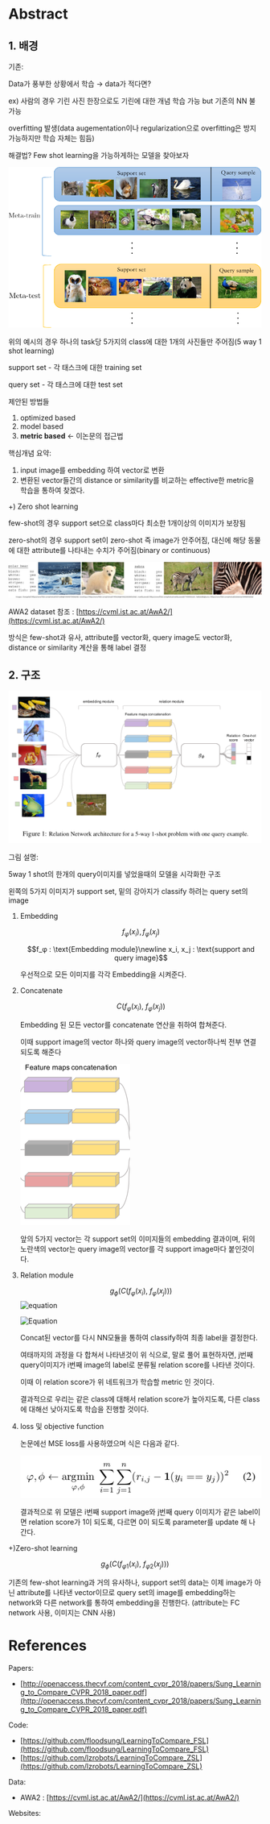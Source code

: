 # Abstract

## 1. 배경

기존:

Data가 풍부한 상황에서 학습 → data가 적다면?

ex) 사람의 경우 기린 사진 한장으로도 기린에 대한 개념 학습 가능 but 기존의 NN 불가능

overfitting 발생(data augementation이나 regularization으로 overfitting은 방지가능하지만 학습 자체는 힘듬)

해결법? Few shot learning을 가능하게하는 모델을 찾아보자

![Abstract/Untitled.png](Abstract/Untitled.png)

위의 예시의 경우 하나의 task당 5가지의 class에 대한 1개의 사진들만 주어짐(5 way 1 shot learning)

support set - 각 태스크에 대한 training set

query set - 각 태스크에 대한 test set

제안된 방법들 

1. optimized based
2. model based
3. **metric based** ← 이논문의 접근법

핵심개념 요약:

1. input image를 embedding 하여 vector로 변환
2. 변환된 vector들간의 distance or similarity를 비교하는 effective한 metric을 학습을 통하여 찾겠다.

+) Zero shot learning

few-shot의 경우 support set으로 class마다 최소한 1개이상의 이미지가 보장됨

zero-shot의 경우 support set이 zero-shot 즉 image가 안주어짐, 대신에 해당 동물에 대한 attribute를 나타내는 수치가 주어짐(binary or continuous)

![Abstract/Untitled%201.png](Abstract/Untitled%201.png)

AWA2 dataset 참조 : [https://cvml.ist.ac.at/AwA2/](https://cvml.ist.ac.at/AwA2/)

방식은 few-shot과 유사, attribute를 vector화, query image도 vector화, distance or similarity 계산을 통해 label 결정

## 2. 구조

![Abstract/Untitled%202.png](Abstract/Untitled%202.png)

그림 설명:

5way 1 shot의 한개의 query이미지를 넣었을때의 모델을 시각화한 구조

왼쪽의 5가지 이미지가 support set, 밑의 강아지가 classify 하려는 query set의 image

1. Embedding

    $$f_φ(x_i), f_φ(x_j)$$

    $$f_φ : \text{Embedding module}\newline x_i, x_j : \text{support and query image}$$  

    우선적으로 모든 이미지를 각각 Embedding을 시켜준다.

2. Concatenate

    $$C(f_φ(x_i),\ f_φ(x_j))$$

    Embedding 된 모든 vector를 concatenate 연산을 취하여 합쳐준다.

    이때 support image의 vector 하나와 query image의 vector하나씩 전부 연결되도록 해준다

    ![Abstract/Untitled%203.png](Abstract/Untitled%203.png)

    앞의 5가지 vector는 각 support set의 이미지들의 embedding 결과이며, 뒤의 노란색의 vector는 query image의 vector를 각 support image마다 붙인것이다.

3. Relation module

    $$g_\phi(C(f_φ(x_i),\ f_φ(x_j)))$$
    ![equation](<img src="http://www.sciweavers.org/tex2img.php?eq=%24%24f_%CF%86%28x_i%29%2C%20f_%CF%86%28x_j%29%24%24&bc=White&fc=Black&im=jpg&fs=12&ff=arev&edit=0" align="center" border="0" alt="$$f_φ(x_i), f_φ(x_j)$$" width="85" height="21" />)

    ![Equation](<img src="http://www.sciweavers.org/tex2img.php?eq=%24%24g_%5Cphi%28C%28f_%CF%86%28x_i%29%2C%5C%20f_%CF%86%28x_j%29%29%29%24%24&bc=White&fc=Black&im=jpg&fs=12&ff=arev&edit=0" align="center" border="0" alt="$$g_\phi(C(f_φ(x_i),\ f_φ(x_j)))$$" width="150" height="21" />)

    Concat된 vector를 다시 NN모듈을 통하여 classify하여 최종 label을 결정한다.

    여태까지의 과정을 다 합쳐서 나타낸것이 위 식으로, 말로 풀어 표현하자면, j번째 query이미지가 i번째 image의 label로 분류될 relation score를 나타낸 것이다.

    이때 이 relation score가 위 네트워크가 학습할 metric 인 것이다.

    결과적으로 우리는 같은 class에 대해서 relation score가 높아지도록, 다른 class에 대해선 낮아지도록 학습을 진행할 것이다.

4. loss 및 objective function

    논문에선 MSE loss를 사용하였으며 식은 다음과 같다.

    ![Abstract/Untitled%204.png](Abstract/Untitled%204.png)

    결과적으로 위 모델은 i번째 support image와 j번째 query 이미지가 같은 label이면 relation score가 1이 되도록, 다르면 0이 되도록 parameter를 update 해 나간다.

+)Zero-shot learning

$$g_\phi(C(f_{φ1}(x_i),\ f_{φ2}(x_j)))$$

기존의 few-shot learning과 거의 유사하나, support set의 data는 이제 image가 아닌 attribute를 나타낸 vector이므로 query set의 image를 embedding하는 network와 다른 network를 통하여 embedding을 진행한다. (attribute는 FC network 사용, 이미지는 CNN 사용)

# References

Papers:

- [http://openaccess.thecvf.com/content_cvpr_2018/papers/Sung_Learning_to_Compare_CVPR_2018_paper.pdf](http://openaccess.thecvf.com/content_cvpr_2018/papers/Sung_Learning_to_Compare_CVPR_2018_paper.pdf)

Code:

- [https://github.com/floodsung/LearningToCompare_FSL](https://github.com/floodsung/LearningToCompare_FSL)
- [https://github.com/lzrobots/LearningToCompare_ZSL](https://github.com/lzrobots/LearningToCompare_ZSL)

Data:

- AWA2 : [https://cvml.ist.ac.at/AwA2/](https://cvml.ist.ac.at/AwA2/)

Websites:

